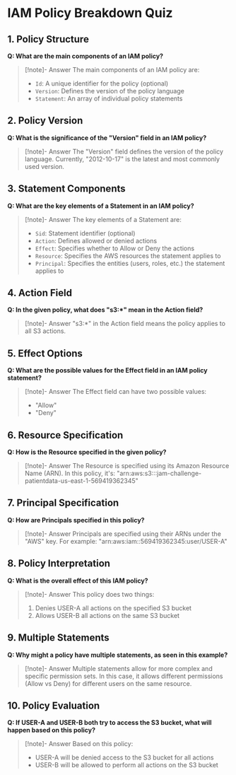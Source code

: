 # IAM Policy Breakdown Quiz

## 1. Policy Structure

**Q: What are the main components of an IAM policy?**

> [!note]- Answer
> The main components of an IAM policy are:
> - `Id`: A unique identifier for the policy (optional)
> - `Version`: Defines the version of the policy language
> - `Statement`: An array of individual policy statements

## 2. Policy Version

**Q: What is the significance of the "Version" field in an IAM policy?**

> [!note]- Answer
> The "Version" field defines the version of the policy language. Currently, "2012-10-17" is the latest and most commonly used version.

## 3. Statement Components

**Q: What are the key elements of a Statement in an IAM policy?**

> [!note]- Answer
> The key elements of a Statement are:
> - `Sid`: Statement identifier (optional)
> - `Action`: Defines allowed or denied actions
> - `Effect`: Specifies whether to Allow or Deny the actions
> - `Resource`: Specifies the AWS resources the statement applies to
> - `Principal`: Specifies the entities (users, roles, etc.) the statement applies to

## 4. Action Field

**Q: In the given policy, what does "s3:*" mean in the Action field?**

> [!note]- Answer
> "s3:*" in the Action field means the policy applies to all S3 actions.

## 5. Effect Options

**Q: What are the possible values for the Effect field in an IAM policy statement?**

> [!note]- Answer
> The Effect field can have two possible values:
> - "Allow"
> - "Deny"

## 6. Resource Specification

**Q: How is the Resource specified in the given policy?**

> [!note]- Answer
> The Resource is specified using its Amazon Resource Name (ARN). In this policy, it's:
> "arn:aws:s3:::jam-challenge-patientdata-us-east-1-569419362345"

## 7. Principal Specification

**Q: How are Principals specified in this policy?**

> [!note]- Answer
> Principals are specified using their ARNs under the "AWS" key. For example:
> "arn:aws:iam::569419362345:user/USER-A"

## 8. Policy Interpretation

**Q: What is the overall effect of this IAM policy?**

> [!note]- Answer
> This policy does two things:
> 1. Denies USER-A all actions on the specified S3 bucket
> 2. Allows USER-B all actions on the same S3 bucket

## 9. Multiple Statements

**Q: Why might a policy have multiple statements, as seen in this example?**

> [!note]- Answer
> Multiple statements allow for more complex and specific permission sets. In this case, it allows different permissions (Allow vs Deny) for different users on the same resource.

## 10. Policy Evaluation

**Q: If USER-A and USER-B both try to access the S3 bucket, what will happen based on this policy?**

> [!note]- Answer
> Based on this policy:
> - USER-A will be denied access to the S3 bucket for all actions
> - USER-B will be allowed to perform all actions on the S3 bucket